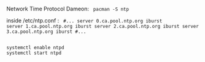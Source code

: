 Network Time Protocol Dameon:
<code>
pacman -S ntp
</code>


inside /etc/ntp.conf :
<code>
#...
server 0.ca.pool.ntp.org iburst
server 1.ca.pool.ntp.org iburst
server 2.ca.pool.ntp.org iburst
server 3.ca.pool.ntp.org iburst
#...
</code>


<code>
systemctl enable ntpd
systemctl start ntpd
</code>